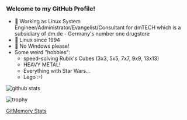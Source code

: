### Welcome to my GitHub Profile!

- 🏢 Working as Linux System Engineer/Administrator/Evangelist/Consultant
     for dmTECH which is a subsidiary of dm.de - Germany's number one drugstore
- 🐧 Linux since 1994
- 🚫 No Windows please!
- Some weird "hobbies":
  - speed-solving Rubik's Cubes (3x3, 5x5, 7x7, 9x9, 13x13)
  - HEAVY METAL!
  - Everything with Star Wars…
  - Lego :-)

![github stats](https://github-readme-stats.vercel.app/api?username=thomas-merz&show_icons=true)  

![trophy](https://github-profile-trophy.vercel.app/?username=thomas-merz&column=3&margin-w=10&margin-h=10)

[GitMemory Stats](https://www.gitmemory.com/thomas-merz)
